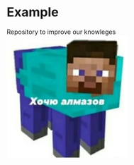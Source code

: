 # Example
Repository to improve our knowleges <br/>
<img src="https://github.com/pOpovich69/pOpovich69/blob/main/me.png">
